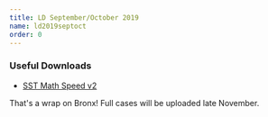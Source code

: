 ```yaml
---
title: LD September/October 2019
name: ld2019septoct
order: 0
---
```


<h3 class="heading-muted">Useful Downloads</h3>
<ul class="mb-5">
    <li><a href="https://drive.google.com/file/d/1TyLUQWE_mOt417WmdDSZg0QTBnpH10oj/view?usp=sharing">SST Math Speed v2</a></li>
</ul>

That's a wrap on Bronx! Full cases will be uploaded late November.